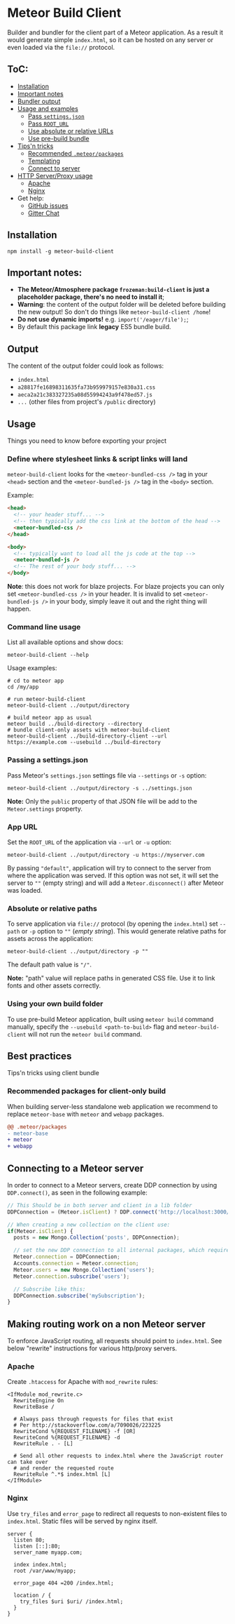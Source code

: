 # Meteor Build Client

Builder and bundler for the client part of a Meteor application. As a result it would generate simple `index.html`, so it can be hosted on any server or even loaded via the `file://` protocol.

## ToC:

- [Installation](https://github.com/frozeman/meteor-build-client#installation)
- [Important notes](https://github.com/frozeman/meteor-build-client#important-notes)
- [Bundler output](https://github.com/frozeman/meteor-build-client#output)
- [Usage and examples](https://github.com/frozeman/meteor-build-client#usage)
  - [Pass `settings.json`](https://github.com/frozeman/meteor-build-client#passing-a-settingsjson)
  - [Pass `ROOT_URL`](https://github.com/frozeman/meteor-build-client#app-url)
  - [Use absolute or relative URLs](https://github.com/frozeman/meteor-build-client#absolute-or-relative-paths)
  - [Use pre-build bundle](https://github.com/frozeman/meteor-build-client#using-your-own-build-folder)
- [Tips'n tricks](https://github.com/frozeman/meteor-build-client#best-practices)
  - [Recommended `.meteor/packages`](https://github.com/frozeman/meteor-build-client#recommended-packages-for-client-only-build)
  - [Templating](https://github.com/frozeman/meteor-build-client#template)
  - [Connect to server](https://github.com/frozeman/meteor-build-client#connecting-to-a-meteor-server)
- [HTTP Server/Proxy usage](https://github.com/frozeman/meteor-build-client#making-routing-work-on-a-non-meteor-server)
  - [Apache](https://github.com/frozeman/meteor-build-client#apache)
  - [Nginx](https://github.com/frozeman/meteor-build-client#nginx)
- Get help:
  - [GitHub issues](https://github.com/frozeman/meteor-build-client/issues)
  - [Gitter Chat](https://gitter.im/frozeman/meteor-build-client)

## Installation

```shell
npm install -g meteor-build-client
```

## Important notes:

- __The Meteor/Atmosphere package `frozeman:build-client` is just a placeholder package, there's no need to install it__;
- __Warning__: the content of the output folder will be deleted before building the new output! So don't do things like `meteor-build-client /home`!
- __Do not use dynamic imports!__ e.g. `import('/eager/file');`;
- By default this package link __legacy__ ES5 bundle build.

## Output

The content of the output folder could look as follows:

- `index.html`
- `a28817fe16898311635fa73b959979157e830a31.css`
- `aeca2a21c383327235a08d55994243a9f478ed57.js`
- `...` (other files from project's `/public` directory)

## Usage

Things you need to know before exporting your project

### Define where stylesheet links & script links will land
`meteor-build-client` looks for the `<meteor-bundled-css />` tag in your `<head>` section and the `<meteor-bundled-js />` tag in the `<body>` section.

Example:
```html
<head>
  <!-- your header stuff... -->
  <!-- then typically add the css link at the bottom of the head -->
  <meteor-bundled-css />
</head>

<body>
  <!-- typically want to load all the js code at the top -->
  <meteor-bundled-js />
  <!-- The rest of your body stuff... -->
</body>
```

**Note**: this does not work for blaze projects.  For blaze projects you can only set `<meteor-bundled-css />` in your header.  It is invalid to set `<meteor-bundled-js />` in your body, simply leave it out and the right thing will happen.

### Command line usage
List all available options and show docs:

```shell
meteor-build-client --help
```

Usage examples:

```shell
# cd to meteor app
cd /my/app

# run meteor-build-client
meteor-build-client ../output/directory

# build meteor app as usual
meteor build ../build-directory --directory
# bundle client-only assets with meteor-build-client
meteor-build-client ../build-directory-client --url https://example.com --usebuild ../build-directory
```

### Passing a settings.json

Pass Meteor's `settings.json` settings file via `--settings` or `-s` option:

```shell
meteor-build-client ../output/directory -s ../settings.json
```

__Note:__ Only the `public` property of that JSON file will be add to the `Meteor.settings` property.

### App URL

Set the `ROOT_URL` of the application via `--url` or `-u` option:

```shell
meteor-build-client ../output/directory -u https://myserver.com
```

By passing `"default"`, application will try to connect to the server from where the application was served. If this option was not set, it will set the server to `""` (empty string) and will add a `Meteor.disconnect()` after Meteor was loaded.

### Absolute or relative paths

To serve application via `file://` protocol (by opening the `index.html`) set `--path` or `-p` option to `""` (*empty string*). This would generate relative paths for assets across the application:

```shell
meteor-build-client ../output/directory -p ""
```

The default path value is `"/"`.

__Note:__ "path" value will replace paths in generated CSS file. Use it to link fonts and other assets correctly.

### Using your own build folder

To use pre-build Meteor application, built using `meteor build` command manually, specify the `--usebuild <path-to-build>` flag and `meteor-build-client` will not run the `meteor build` command.

## Best practices

Tips'n tricks using client bundle

### Recommended packages for client-only build

When building server-less standalone web application we recommend to replace `meteor-base` with `meteor` and `webapp` packages.

```diff
@@ .meteor/packages
- meteor-base
+ meteor
+ webapp
```

## Connecting to a Meteor server

In order to connect to a Meteor servers, create DDP connection by using `DDP.connect()`, as seen in the following example:

```js
// This Should be in both server and client in a lib folder
DDPConnection = (Meteor.isClient) ? DDP.connect('http://localhost:3000/') : {};

// When creating a new collection on the client use:
if(Meteor.isClient) {
  posts = new Mongo.Collection('posts', DDPConnection);

  // set the new DDP connection to all internal packages, which require one
  Meteor.connection = DDPConnection;
  Accounts.connection = Meteor.connection;
  Meteor.users = new Mongo.Collection('users');
  Meteor.connection.subscribe('users');

  // Subscribe like this:
  DDPConnection.subscribe('mySubscription');
}
```

## Making routing work on a non Meteor server

To enforce JavaScript routing, all requests should point to `index.html`. See below "rewrite" instructions for various http/proxy servers.

### Apache

Create `.htaccess` for Apache with `mod_rewrite` rules:

```apacheconf
<IfModule mod_rewrite.c>
  RewriteEngine On
  RewriteBase /

  # Always pass through requests for files that exist
  # Per http://stackoverflow.com/a/7090026/223225
  RewriteCond %{REQUEST_FILENAME} -f [OR]
  RewriteCond %{REQUEST_FILENAME} -d
  RewriteRule . - [L]

  # Send all other requests to index.html where the JavaScript router can take over
  # and render the requested route
  RewriteRule ^.*$ index.html [L]
</IfModule>
```

### Nginx

Use `try_files` and `error_page` to redirect all requests to non-existent files to `index.html`. Static files will be served by nginx itself.

```nginxconf
server {
  listen 80;
  listen [::]:80;
  server_name myapp.com;

  index index.html;
  root /var/www/myapp;

  error_page 404 =200 /index.html;
  
  location / {
    try_files $uri $uri/ /index.html;
  }
}
```
